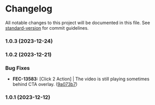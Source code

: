 # Changelog

All notable changes to this project will be documented in this file. See [standard-version](https://github.com/conventional-changelog/standard-version) for commit guidelines.

### 1.0.3 (2023-12-24)

### 1.0.2 (2023-12-21)


### Bug Fixes

* **FEC-13583:** [Click 2 Action] | The video is still playing sometimes behind CTA overlay. ([9a073b7](https://github.com/kaltura/playkit-js-call-to-action/commit/9a073b7d310a5e5ba66eb68fbb5cd5f6894ab3f6))

### 1.0.1 (2023-12-12)
